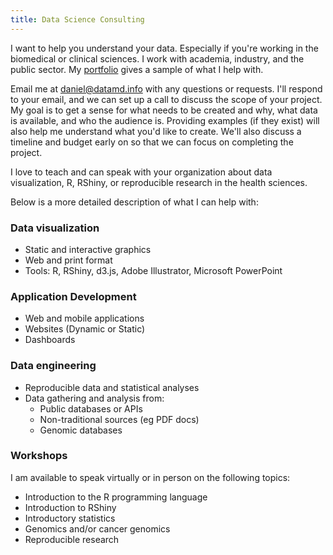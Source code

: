```yaml
---
title: Data Science Consulting
---
```


I want to help you understand your data. Especially if you're working in the biomedical or clinical sciences. I work with academia, industry, and the public sector. My [portfolio](../portfolio) gives a sample of what I help with.

Email me at daniel@datamd.info with any questions or requests. I'll respond to your email, and we can set up a call to discuss the scope of your project. My goal is to get a sense for what needs to be created and why, what data is available, and who the audience is. Providing examples (if they exist) will also help me understand what you'd like to create. We'll also discuss a timeline and budget early on so that we can focus on completing the project. 

I love to teach and can speak with your organization about data visualization, R, RShiny, or reproducible research in the health sciences.

Below is a more detailed description of what I can help with:

### Data visualization
- Static and interactive graphics
- Web and print format
- Tools: R, RShiny, d3.js, Adobe Illustrator, Microsoft PowerPoint

### Application Development
- Web and mobile applications
- Websites (Dynamic or Static)
- Dashboards

### Data engineering
- Reproducible data and statistical analyses
- Data gathering and analysis from:
  - Public databases or APIs
  - Non-traditional sources (eg PDF docs)
  - Genomic databases

### Workshops

I am available to speak virtually or in person on the following topics:

- Introduction to the R programming language
- Introduction to RShiny
- Introductory statistics
- Genomics and/or cancer genomics
- Reproducible research
